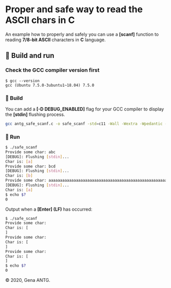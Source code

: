 # Proper and safe way to read the ASCII chars in C

An example how to properly and safely you can use a **[scanf]** function to reading **7/8-bit ASCII** characters in **C** language.

## 🚀 Build and run

### Check the GCC compiler version first

```!
$ gcc --version
gcc (Ubuntu 7.5.0-3ubuntu1~18.04) 7.5.0
```

### 🚀 Build

You can add a **[-D DEBUG_ENABLED]** flag for your GCC compiler to display the **[stdin]** flushing process.

```bash
gcc antg_safe_scanf.c -o safe_scanf -std=c11 -Wall -Wextra -Wpedantic -D DEBUG_ENABLED
```

### 🚀 Run

```bash
$ ./safe_scanf
Provide some char: abc
[DEBUG]: Flushing [stdin]...
Char is: [a]
Provide some char: bcd
[DEBUG]: Flushing [stdin]...
Char is: [b]
Provide some char: aaaaaaaaaaaaaaaaaaaaaaaaaaaaaaaaaaaaaaaaaaaaaaaaaaaaaaaaaaaaaaaaaaaaa
[DEBUG]: Flushing [stdin]...
Char is: [a]
$ echo $?
0
```

Output when a **[Enter] (LF)** has occurred:

```bash
$ ./safe_scanf
Provide some char:
Char is: [
]
Provide some char:
Char is: [
]
Provide some char:
Char is: [
]
$ echo $?
0
```

&copy; 2020, Gena ANTG.
